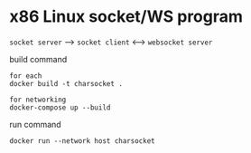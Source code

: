 # x86 Linux socket/WS program

`socket server` --> `socket client` <--> `websocket server`



build command

```shell
for each
docker build -t charsocket .

for networking
docker-compose up --build
```

run command

```shell
docker run --network host charsocket
```


